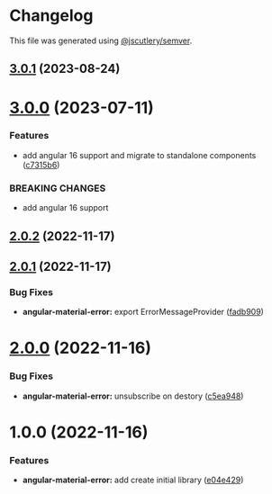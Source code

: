 # Changelog

This file was generated using [@jscutlery/semver](https://github.com/jscutlery/semver).

## [3.0.1](https://github.com/csutorasr/schaman/compare/angular-material-error-3.0.0...angular-material-error-3.0.1) (2023-08-24)



# [3.0.0](https://github.com/csutorasr/schaman/compare/angular-material-error-2.0.2...angular-material-error-3.0.0) (2023-07-11)


### Features

* add angular 16 support and migrate to standalone components ([c7315b6](https://github.com/csutorasr/schaman/commit/c7315b662e96b349bd8047212f0ab275490d1585))


### BREAKING CHANGES

* add angular 16 support



## [2.0.2](https://github.com/csutorasr/schaman/compare/angular-material-error-2.0.1...angular-material-error-2.0.2) (2022-11-17)

## [2.0.1](https://github.com/csutorasr/schaman/compare/angular-material-error-2.0.0...angular-material-error-2.0.1) (2022-11-17)

### Bug Fixes

- **angular-material-error:** export ErrorMessageProvider ([fadb909](https://github.com/csutorasr/schaman/commit/fadb909c3286fede3ac5f31a50c02962d23214fb))

# [2.0.0](https://github.com/csutorasr/schaman/compare/angular-material-error-1.0.0...angular-material-error-2.0.0) (2022-11-16)

### Bug Fixes

- **angular-material-error:** unsubscribe on destory ([c5ea948](https://github.com/csutorasr/schaman/commit/c5ea9482bb42008ec80781f7a1d001a5057e07dc))

# 1.0.0 (2022-11-16)

### Features

- **angular-material-error:** add create initial library ([e04e429](https://github.com/csutorasr/schaman/commit/e04e429fe13ceb494786d05c51616be14b4b028b))
